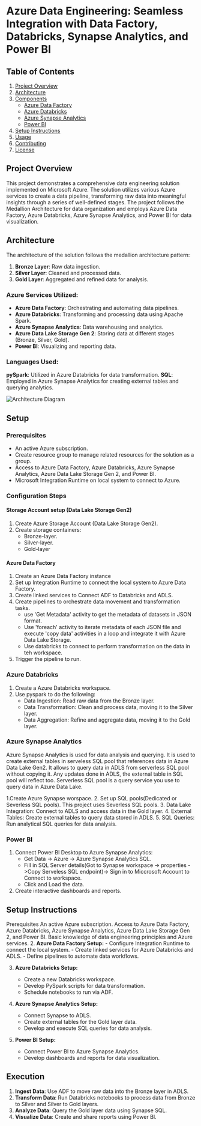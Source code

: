 # Azure Data Engineering: Seamless Integration with Data Factory, Databricks, Synapse Analytics, and Power BI
## Table of Contents

1. [Project Overview](#project-overview)
2. [Architecture](#architecture)
3. [Components](#components)
    - [Azure Data Factory](#azure-data-factory)
    - [Azure Databricks](#azure-databricks)
    - [Azure Synapse Analytics](#azure-synapse-analytics)
    - [Power BI](#power-bi)
4. [Setup Instructions](#setup-instructions)
5. [Usage](#usage)
6. [Contributing](#contributing)
7. [License](#license)

## Project Overview
This project demonstrates a comprehensive data engineering solution implemented on Microsoft Azure. The solution utilizes various Azure services to create a data pipeline, transforming raw data into meaningful insights through a series of well-defined stages. The project follows the Medallion Architecture for data organization and employs Azure Data Factory, Azure Databricks, Azure Synapse Analytics, and Power BI for data visualization.

## Architecture

The architecture of the solution follows the medallion architecture pattern:

1. **Bronze Layer**: Raw data ingestion.
2. **Silver Layer**: Cleaned and processed data.
3. **Gold Layer**: Aggregated and refined data for analysis.

### Azure Services Utilized:

- **Azure Data Factory**: Orchestrating and automating data pipelines.
- **Azure Databricks**: Transforming and processing data using Apache Spark.
- **Azure Synapse Analytics**: Data warehousing and analytics.
- **Azure Data Lake Storage Gen 2**: Storing data at different stages (Bronze, Silver, Gold).
- **Power BI**: Visualizing and reporting data.

### Languages Used:

**pySpark**: Utilized in Azure Databricks for data transformation.
**SQL**: Employed in Azure Synapse Analytics for creating external tables and querying analytics.

![Architecture Diagram](path_to_architecture_diagram.png)

## Setup

### Prerequisites
- An active Azure subscription.
- Create resource group to manage related resources for the solution as a group.
- Access to Azure Data Factory, Azure Databricks, Azure Synapse Analytics, Azure Data Lake Storage Gen 2, and Power BI.
- Microsoft Integration Runtime on local system to connect to Azure.

### Configuration Steps
#### Storage Account setup (Data Lake Storage Gen2)
1. Create Azure Storage Account (Data Lake Storage Gen2).
2. Create storage containers:
   - Bronze-layer.
   - Silver-layer.
   - Gold-layer

#### Azure Data Factory
1. Create an Azure Data Factory instance 
2. Set up Integration Runtime to connect the local system to Azure Data Factory.
3. Create linked services to Connect ADF to Databricks and ADLS.
4. Create pipelines to orchestrate data movement and transformation tasks.
   - use 'Get Metadata' activity to get the metadata of datasets in JSON format.
   - Use 'foreach' activity to iterate metadata of each JSON file and execute 'copy data' activities in a loop and integrate it with Azure Data Lake Storage.
   - Use databricks to connect to perform transformation on the data in teh workspace.
5. Trigger the pipeline to run.

### Azure Databricks

1. Create a Azure Databricks workspace.
2. Use pyspark to do the following:
   - Data Ingestion: Read raw data from the Bronze layer.
   - Data Transformation: Clean and process data, moving it to the Silver layer.
   - Data Aggregation: Refine and aggregate data, moving it to the Gold layer.

### Azure Synapse Analytics

Azure Synapse Analytics is used for data analysis and querying. It is used to create external tables in serveless SQL pool that references data in Azure Data Lake Gen2. It allows to query data in ADLS from serverless SQL pool without copying it. Any updates done in ADLS, the external table in SQL pool will reflect too. Serverless SQL pool is a query service you use to query data in Azure Data Lake.

1.Create Azure Synapse worspace.
2. Set up SQL pools(Dedicated or Severless SQL pools). This project uses Severless SQL pools.
3. Data Lake Integration: Connect to ADLS and access data in the Gold layer.
4. External Tables: Create external tables to query data stored in ADLS.
5. SQL Queries: Run analytical SQL queries for data analysis.

### Power BI

1. Connect Power BI Desktop to Azure Synapse Analytics:
   - Get Data -> Azure -> Azure Synapse Analytics SQL.
   - Fill in SQL Server details(Got to Synapse workspace -> properties ->Copy Serveless SQL endpoint)-> Sign in to Miccrosoft Account to Connect to workspace.
   - Click and Load the data.
2. Create interactive dashboards and reports.


## Setup Instructions

Prerequisites
An active Azure subscription.
Access to Azure Data Factory, Azure Databricks, Azure Synapse Analytics, Azure Data Lake Storage Gen 2, and Power BI.
Basic knowledge of data engineering principles and Azure services.
2. **Azure Data Factory Setup:**
    - Configure Integration Runtime to connect the local system.
    - Create linked services for Azure Databricks and ADLS.
    - Define pipelines to automate data workflows.

3. **Azure Databricks Setup:**
    - Create a new Databricks workspace.
    - Develop PySpark scripts for data transformation.
    - Schedule notebooks to run via ADF.

4. **Azure Synapse Analytics Setup:**
    - Connect Synapse to ADLS.
    - Create external tables for the Gold layer data.
    - Develop and execute SQL queries for data analysis.

5. **Power BI Setup:**
    - Connect Power BI to Azure Synapse Analytics.
    - Develop dashboards and reports for data visualization.

## Execution

1. **Ingest Data**: Use ADF to move raw data into the Bronze layer in ADLS.
2. **Transform Data**: Run Databricks notebooks to process data from Bronze to Silver and Silver to Gold layers.
3. **Analyze Data**: Query the Gold layer data using Synapse SQL.
4. **Visualize Data**: Create and share reports using Power BI.

